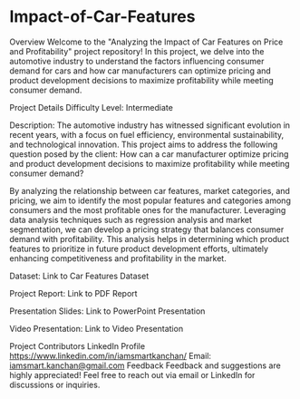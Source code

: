 # Impact-of-Car-Features
Overview
Welcome to the "Analyzing the Impact of Car Features on Price and Profitability" project repository! In this project, we delve into the automotive industry to understand the factors influencing consumer demand for cars and how car manufacturers can optimize pricing and product development decisions to maximize profitability while meeting consumer demand.

Project Details
Difficulty Level: Intermediate

Description: The automotive industry has witnessed significant evolution in recent years, with a focus on fuel efficiency, environmental sustainability, and technological innovation. This project aims to address the following question posed by the client: How can a car manufacturer optimize pricing and product development decisions to maximize profitability while meeting consumer demand?

By analyzing the relationship between car features, market categories, and pricing, we aim to identify the most popular features and categories among consumers and the most profitable ones for the manufacturer. Leveraging data analysis techniques such as regression analysis and market segmentation, we can develop a pricing strategy that balances consumer demand with profitability. This analysis helps in determining which product features to prioritize in future product development efforts, ultimately enhancing competitiveness and profitability in the market.

Dataset: Link to Car Features Dataset

Project Report: Link to PDF Report

Presentation Slides: Link to PowerPoint Presentation

Video Presentation: Link to Video Presentation

Project Contributors
LinkedIn Profile https://www.linkedin.com/in/iamsmartkanchan/
Email: iamsmart.kanchan@gmail.com
Feedback
Feedback and suggestions are highly appreciated! Feel free to reach out via email or LinkedIn for discussions or inquiries.
